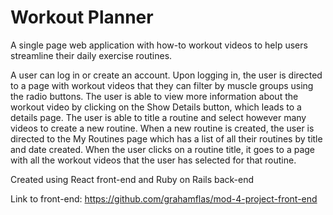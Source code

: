 # Workout Planner

A single page web application with how-to workout videos to help users streamline their daily exercise routines.

A user can log in or create an account.
Upon logging in, the user is directed to a page with workout videos that they can filter by muscle groups using the radio buttons.
The user is able to view more information about the workout video by clicking on the Show Details button, which leads to a details page.
The user is able to title a routine and select however many videos to create a new routine.
When a new routine is created, the user is directed to the My Routines page which has a list of all their routines by title and date created.
When the user clicks on a routine title, it goes to a page with all the workout videos that the user has selected for that routine.

Created using React front-end and Ruby on Rails back-end

Link to front-end: https://github.com/grahamflas/mod-4-project-front-end
